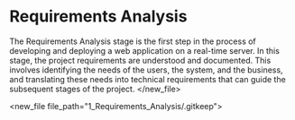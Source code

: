 # Requirements Analysis

The Requirements Analysis stage is the first step in the process of developing and deploying a web application on a real-time server. In this stage, the project requirements are understood and documented. This involves identifying the needs of the users, the system, and the business, and translating these needs into technical requirements that can guide the subsequent stages of the project.
</new_file>

<new_file file_path="1_Requirements_Analysis/.gitkeep">
